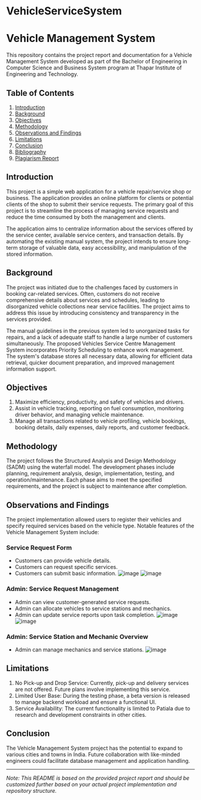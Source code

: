 # VehicleServiceSystem
# Vehicle Management System

This repository contains the project report and documentation for a Vehicle Management System developed as part of the Bachelor of Engineering in Computer Science and Business System program at Thapar Institute of Engineering and Technology.

## Table of Contents

1. [Introduction](#introduction)
2. [Background](#background)
3. [Objectives](#objectives)
4. [Methodology](#methodology)
5. [Observations and Findings](#observations-and-findings)
6. [Limitations](#limitations)
7. [Conclusion](#conclusion)
8. [Bibliography](#bibliography)
9. [Plagiarism Report](#plagiarism-report)

## Introduction

This project is a simple web application for a vehicle repair/service shop or business. The application provides an online platform for clients or potential clients of the shop to submit their service requests. The primary goal of this project is to streamline the process of managing service requests and reduce the time consumed by both the management and clients.

The application aims to centralize information about the services offered by the service center, available service centers, and transaction details. By automating the existing manual system, the project intends to ensure long-term storage of valuable data, easy accessibility, and manipulation of the stored information.

## Background

The project was initiated due to the challenges faced by customers in booking car-related services. Often, customers do not receive comprehensive details about services and schedules, leading to disorganized vehicle collections near service facilities. The project aims to address this issue by introducing consistency and transparency in the services provided.

The manual guidelines in the previous system led to unorganized tasks for repairs, and a lack of adequate staff to handle a large number of customers simultaneously. The proposed Vehicles Service Centre Management System incorporates Priority Scheduling to enhance work management. The system's database stores all necessary data, allowing for efficient data retrieval, quicker document preparation, and improved management information support.

## Objectives

1. Maximize efficiency, productivity, and safety of vehicles and drivers.
2. Assist in vehicle tracking, reporting on fuel consumption, monitoring driver behavior, and managing vehicle maintenance.
3. Manage all transactions related to vehicle profiling, vehicle bookings, booking details, daily expenses, daily reports, and customer feedback.

## Methodology

The project follows the Structured Analysis and Design Methodology (SADM) using the waterfall model. The development phases include planning, requirement analysis, design, implementation, testing, and operation/maintenance. Each phase aims to meet the specified requirements, and the project is subject to maintenance after completion.

## Observations and Findings

The project implementation allowed users to register their vehicles and specify required services based on the vehicle type. Notable features of the Vehicle Management System include:

### Service Request Form
- Customers can provide vehicle details.
- Customers can request specific services.
- Customers can submit basic information.
![image](https://github.com/bansalinesh/VehicleServiceSystem/assets/87863182/5c841e52-76b7-4100-b626-d4eba78632ab)
![image](https://github.com/bansalinesh/VehicleServiceSystem/assets/87863182/b148cb57-a6db-4969-b6d6-86108ba1e5d0)



### Admin: Service Request Management
- Admin can view customer-generated service requests.
- Admin can allocate vehicles to service stations and mechanics.
- Admin can update service reports upon task completion.
![image](https://github.com/bansalinesh/VehicleServiceSystem/assets/87863182/63c8c415-25bd-40ee-a6d5-878c97b492d9)
![image](https://github.com/bansalinesh/VehicleServiceSystem/assets/87863182/614ed85a-a750-4c45-8267-937e04e4631f)




### Admin: Service Station and Mechanic Overview
- Admin can manage mechanics and service stations.
![image](https://github.com/bansalinesh/VehicleServiceSystem/assets/87863182/10dfcda8-9ff4-4966-8454-f0a95a0d190b)



## Limitations

1. No Pick-up and Drop Service: Currently, pick-up and delivery services are not offered. Future plans involve implementing this service.
2. Limited User Base: During the testing phase, a beta version is released to manage backend workload and ensure a functional UI.
3. Service Availability: The current functionality is limited to Patiala due to research and development constraints in other cities.

## Conclusion

The Vehicle Management System project has the potential to expand to various cities and towns in India. Future collaboration with like-minded engineers could facilitate database management and application handling.

---

*Note: This README is based on the provided project report and should be customized further based on your actual project implementation and repository structure.*
